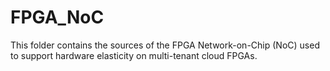 # FPGA_NoC
This folder contains the sources of the FPGA Network-on-Chip (NoC) used to support hardware elasticity on multi-tenant cloud FPGAs.
